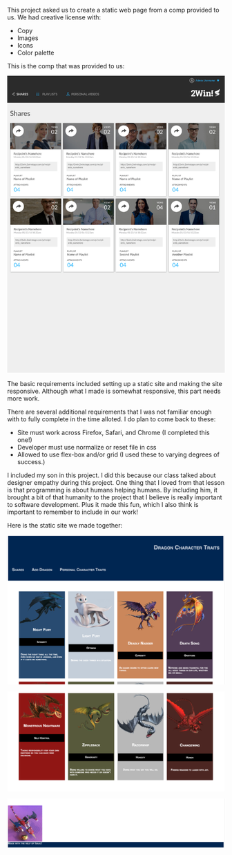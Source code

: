 This project asked us to create a static web page from a comp provided to us. We had creative license with:
  - Copy
  - Images
  - Icons
  - Color palette

This is the comp that was provided to us:

![static comp layout provide](./readme-images/static-comp-layout.jpg)

The basic requirements included setting up a static site and making the site responsive. Although what I made is somewhat responsive, this part needs more work.

There are several additional requirements that I was not familiar enough with to fully complete in the time alloted. I do plan to come back to these:
  - Site must work across Firefox, Safari, and Chrome (I completed this one!)
  - Developer must use normalize or reset file in css
  - Allowed to use flex-box and/or grid (I used these to varying degrees of success.)

I included my son in this project. I did this because our class talked about designer empathy during this project. One thing that I loved from that lesson is that programming is about humans helping humans. By including him, it brought a bit of that humanity to the project that I believe is really important to software development. Plus it made this fun, which I also think is important to remember to include in our work!

Here is the static site we made together:

![Dragon Character Traits 1](./readme-images/dragon-character-traits-1.png)

![Dragon Character Traits 2](./readme-images/dragon-character-traits-2.png)

![Dragon Character Traits 2](./readme-images/dragon-character-traits-isaac.png)
